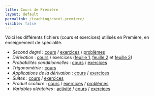 ```yaml
---
title: Cours de Première
layout: default
permalink: /teaching/corot-premiere/
visible: false
---
```


Voici les différents fichiers (cours et exercices) utilisés en Première, en
enseignement de spécialité.

* *Second degré* : [cours](cours-second-degre.pdf) /
  [exercices](exercices-second-degre.pdf) / [problèmes](problemes-second-degre.pdf)
* *Dérivation* : [cours](cours-derivation.pdf) / exercices ([feuille 1](exos-derivation1.pdf), [feuille 2](exos-derivation2.pdf) et [feuille 3](exos-derivation3.pdf))
* *Probabilités conditionnelles* : [cours](cours-probas-cond.pdf) /
  [exercices](exos-probas-cond.pdf)
* *Trigonométrie* : [cours](cours-trigo.pdf)
* *Applications de la dérivation* : [cours](cours-application-derivation.pdf) /
  [exercices](exos-application-derivation.pdf)
* *Suites* : [cours](cours-suites.pdf) / [exercices](exos-suites.pdf)
* *Produit scalaire* : [cours](cours-produit-scalaire.pdf) / [exercices](exos-produit-scalaire.pdf) / [problèmes](problemes-produit-scalaire.pdf)
* *Variables aléatoires* : [activité](activite-produit-scalaire.pdf) / [cours](cours-variables-aléatoires.pdf) / [exercices](exos-variables-aléatoires.pdf)
